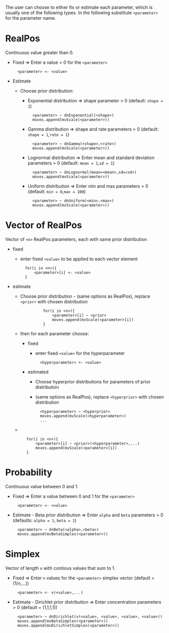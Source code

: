 The user can choose to either fix or estimate each parameter, which is usually one of the following types. In the following substitute `<parameter>` for the parameter name.

# RealPos

Continuous value greater than 0.

- Fixed => Enter a value > 0 for the `<parameter>`
			
		<parameter> <- <value>
			
- Estimate
	- Choose prior distribution:
		- Exponential distribution => shape parameter > 0 (default: `shape = 1`)
		
				<parameter> ~ dnExponential(<shape>)
				moves.append(mvScale(<parameter>))
		- Gamma distribution => shape and rate parameters > 0 (default: `shape = 1`,`rate = 1`)
		
				<parameter> ~ dnGamma(<shape>,<rate>)
				moves.append(mvScale(<parameter>))
		- Lognormal distribution => Enter mean and standard deviation parameters > 0 (default: `mean = 1`,`sd = 1`)
		
				<parameter> ~ dnLognormal(mean=<mean>,sd=<sd>)
				moves.append(mvScale(<parameter>))
		- Uniform distribution => Enter min and max parameters > 0 (default: `min = 0`,`max = 100`)
		
				<parameter> ~ dnUniform(<min>,<max>)
				moves.append(mvScale(<parameter>))
						
# Vector of RealPos

Vector of `<n>` RealPos parameters, each with same prior distribution
 
- fixed
	- enter fixed `<value>` to be applied to each vector element
		
			for(i in <n>){
				<parameter>[i] <- <value>
			}
- estimate
	- Choose prior distribution
			- (same options as RealPos), replace `<prior>` with chosen distribution
			
					for(i in <n>){
						<parameter>[i] ~ <prior>
						moves.append(mvScale(<parameter>[i])
					}
	- then for each parameter choose:
		- fixed
			- enter fixed `<value>` for the hyperparameter
				
					<hyperparameter> <- <value>
				
		- estimated
			- Choose hyperprior distributions for parameters of prior distribution 
			- (same options as RealPos), replace `<hyperprior>` with chosen distribution
			
					<hyperparameter> ~ <hyperprior>
					moves.append(mvScale(<hyperparameter>)
					...
						
	- 
		
			for(i in <n>){
				<parameter>[i] ~ <prior>(<hyperparameter>,...)
				moves.append(mvScale(<parameter>[i])
			}		

# Probability

Continuous value between 0 and 1.

- Fixed => Enter a value between 0 and 1 for the `<parameter>`
			
		<parameter> <- <value>
			
- Estimate
				- Beta prior distribution => Enter `alpha` and `beta` parameters > 0 (defaults: `alpha = 1`, `beta = 1`)
		
		<parameter> ~ dnBeta(<alpha>,<beta>)
		moves.append(mvBetaSimplex(<parameter>))

# Simplex

Vector of length `n` with contious values that sum to 1.

- Fixed => Enter `n` values for the `<parameter>` simplex vector (default = (1/n,...))
			
		<parameter> <- v(<value>,...)
			
- Estimate
				- Dirichlet prior distribution => Enter concentration parameters > 0 (default = (1,1,1,1))
		
		<parameter> ~ dnDirichlet(v(<value>, <value>, <value>, <value>))
		moves.append(mvBetaSimplex(<parameter>))
		moves.append(mvDirichletSimplex(<parameter>))